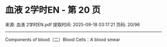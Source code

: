 # 血液 2学时EN - 第 20 页

来源: 血液 2学时EN.pdf
提取时间: 2025-09-18 03:17:21
页码: 20/96

---

Components of blood（二）Blood Cells：A blood smear